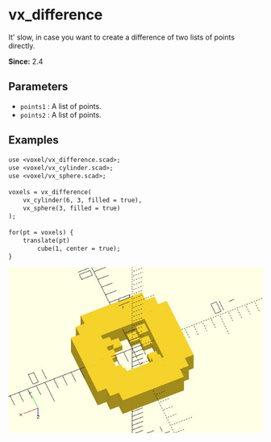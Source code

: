 # vx_difference

It' slow, in case you want to create a difference of two lists of points directly. 

**Since:** 2.4

## Parameters

- `points1` : A list of points.
- `points2` : A list of points.

## Examples

	use <voxel/vx_difference.scad>;
	use <voxel/vx_cylinder.scad>;
	use <voxel/vx_sphere.scad>;

	voxels = vx_difference(
		vx_cylinder(6, 3, filled = true),
		vx_sphere(3, filled = true)
	);

	for(pt = voxels) {
		translate(pt)
			cube(1, center = true);
	}

![vx_difference](images/lib3x-vx_difference-1.JPG)

